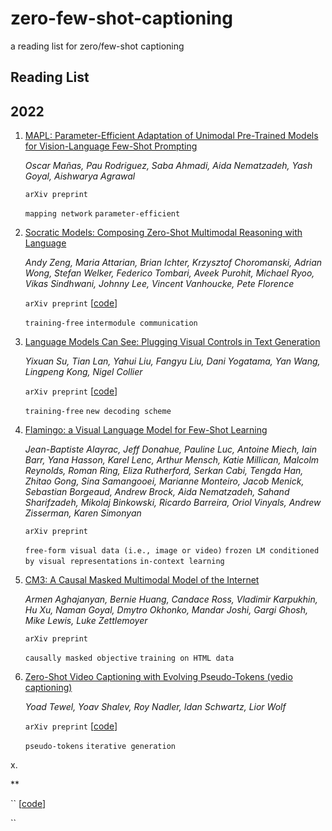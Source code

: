 # zero-few-shot-captioning

a reading list for zero/few-shot captioning

## Reading List

## 2022

1. [MAPL: Parameter-Efficient Adaptation of Unimodal Pre-Trained Models for Vision-Language Few-Shot Prompting](https://arxiv.org/abs/2210.07179)

   *Oscar Mañas, Pau Rodriguez, Saba Ahmadi, Aida Nematzadeh, Yash Goyal, Aishwarya Agrawal*

   `arXiv preprint`
   
   `mapping network`  `parameter-efficient`

2. [Socratic Models: Composing Zero-Shot Multimodal Reasoning with Language](https://arxiv.org/abs/2204.00598)

   *Andy Zeng, Maria Attarian, Brian Ichter, Krzysztof Choromanski, Adrian Wong, Stefan Welker, Federico Tombari, Aveek Purohit, Michael Ryoo, Vikas Sindhwani, Johnny Lee, Vincent Vanhoucke, Pete Florence*

   `arXiv preprint` [[code](https://github.com/google-research/google-research/tree/master/socraticmodels)]
   
   `training-free`  `intermodule communication`

3. [Language Models Can See: Plugging Visual Controls in Text Generation](https://arxiv.org/abs/2205.02655)

   *Yixuan Su, Tian Lan, Yahui Liu, Fangyu Liu, Dani Yogatama, Yan Wang, Lingpeng Kong, Nigel Collier*

   `arXiv preprint` [[code](https://github.com/yxuansu/MAGIC)]
   
   `training-free`  `new decoding scheme`
   
4. [Flamingo: a Visual Language Model for Few-Shot Learning](https://arxiv.org/abs/2204.14198)

   *Jean-Baptiste Alayrac, Jeff Donahue, Pauline Luc, Antoine Miech, Iain Barr, Yana Hasson, Karel Lenc, Arthur Mensch, Katie Millican, Malcolm Reynolds, Roman Ring, Eliza Rutherford, Serkan Cabi, Tengda Han, Zhitao Gong, Sina Samangooei, Marianne Monteiro, Jacob Menick, Sebastian Borgeaud, Andrew Brock, Aida Nematzadeh, Sahand Sharifzadeh, Mikolaj Binkowski, Ricardo Barreira, Oriol Vinyals, Andrew Zisserman, Karen Simonyan*

   `arXiv preprint`
   
   `free-form visual data (i.e., image or video)`  `frozen LM conditioned by visual representations`  `in-context learning`

5. [CM3: A Causal Masked Multimodal Model of the Internet](https://arxiv.org/abs/2201.07520)

   *Armen Aghajanyan, Bernie Huang, Candace Ross, Vladimir Karpukhin, Hu Xu, Naman Goyal, Dmytro Okhonko, Mandar Joshi, Gargi Ghosh, Mike Lewis, Luke Zettlemoyer*

   `arXiv preprint`
   
   `causally masked objective`  `training on HTML data`
   
6. [Zero-Shot Video Captioning with Evolving Pseudo-Tokens (vedio captioning)](https://arxiv.org/abs/2207.11100)

   *Yoad Tewel, Yoav Shalev, Roy Nadler, Idan Schwartz, Lior Wolf*

   `arXiv preprint` [[code](https://github.com/YoadTew/zero-shot-video-to-text)]
   
   `pseudo-tokens`  `iterative generation`
   
x. []()

   **

   `` [[code]()]
   
   ``
